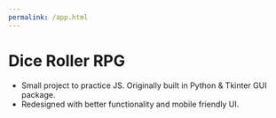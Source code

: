 ```yaml
---
permalink: /app.html
---
```


# Dice Roller RPG

* Small project to practice JS. Originally built in Python & Tkinter GUI package.
* Redesigned with better functionality and mobile friendly UI.
